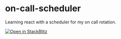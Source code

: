 # on-call-scheduler

Learning react with a scheduler for my on call rotation.

[![Open in StackBlitz](https://developer.stackblitz.com/img/open_in_stackblitz.svg)](https://stackblitz.com/github/sbrown17/on-call-scheduler)
